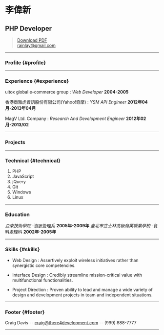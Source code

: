 # 李偉新
## PHP Developer

> [Download PDF](resume.pdf)  
> [rainlay@gmail.com](rainlay@gmail.com)  

------

### Profile {#profile}

------

### Experience {#experience}

uitox global e-commerce group 
: *Web Developer*
   __2004-2005__

香港商雅虎資訊股份有限公司(Yahoo!奇摩)
: *YSM API Engineer*
   __2012年04月-2013年04月__
  
MagV Ltd. Company
: *Research And Development Engineer*
   __2012年02月-2013/02__

------

### Projects

------

### Technical {#technical}

1. PHP
1. JavaScript
1. jQuery
1. Git
1. Windows
1. Linux

------

### Education
*亞東技術學院*
-資訊管理系
	__2005年-2009年__
*臺北市立士林高級商業職業學校*
-資料處理科
__2002年-2005年__

------

### Skills {#skills}

* Web Design
  : Assertively exploit wireless initiatives rather than synergistic core competencies.

* Interface Design
  : Credibly streamline mission-critical value with multifunctional functionalities.

* Project Direction
  : Proven ability to lead and manage a wide variety of design and development projects in team and independent situations.

------

### Footer {#footer}

Craig Davis -- [craig@there4development.com](craig@there4development.com) -- (999) 888-7777

------
